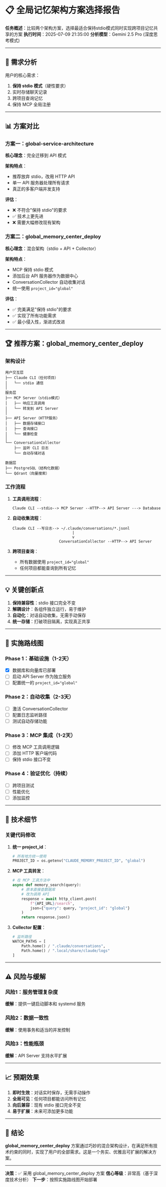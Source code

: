 # 📋 全局记忆架构方案选择报告

**任务概述**：比较两个架构方案，选择最适合保持stdio模式同时实现跨项目记忆共享的方案
**执行时间**：2025-07-09 21:35:00
**分析模型**：Gemini 2.5 Pro (深度思考模式)

---

## 🎯 需求分析

用户的核心需求：
1. **保持 stdio 模式**（硬性要求）
2. 实时存储聊天记录
3. 跨项目查询记忆
4. 保持 MCP 全局注册

---

## 📊 方案对比

### 方案一：global-service-architecture

**核心理念**：完全迁移到 API 模式

**架构特点**：
- 推荐放弃 stdio，改用 HTTP API
- 单一 API 服务器处理所有请求
- 真正的多客户端并发支持

**评估**：
- ❌ 不符合"保持 stdio"的要求
- ✅ 技术上更先进
- ❌ 需要大幅修改现有架构

### 方案二：global_memory_center_deploy

**核心理念**：混合架构（stdio + API + Collector）

**架构特点**：
- MCP 保持 stdio 模式
- 添加后台 API 服务器作为数据中心
- ConversationCollector 自动收集对话
- 统一使用 `project_id="global"`

**评估**：
- ✅ 完美满足"保持 stdio"的要求
- ✅ 实现了所有功能需求
- ✅ 最小侵入性，渐进式改进

---

## 🏆 推荐方案：global_memory_center_deploy

### 架构设计

```
用户交互层
├── Claude CLI（任何项目）
│   └── stdio 通信
│
服务层
├── MCP Server（stdio模式）
│   ├── 响应工具调用
│   └── 转发到 API Server
│
├── API Server（HTTP服务）
│   ├── 数据存储接口
│   ├── 查询接口
│   └── 健康检查
│
└── ConversationCollector
    ├── 监听 CLI 日志
    └── 自动存储对话
    
数据层
├── PostgreSQL（结构化数据）
└── Qdrant（向量搜索）
```

### 工作流程

1. **工具调用流程**：
   ```
   Claude CLI --stdio--> MCP Server --HTTP--> API Server ---> Database
   ```

2. **自动收集流程**：
   ```
   Claude CLI --写日志--> ~/.claude/conversations/*.jsonl
                              |
                              v
                        ConversationCollector --HTTP--> API Server
   ```

3. **跨项目查询**：
   - 所有数据使用 `project_id="global"`
   - 任何项目都能查询到所有记忆

---

## 💡 关键创新点

1. **保持兼容性**：stdio 接口完全不变
2. **解耦设计**：各组件独立运行，易于维护
3. **自动化**：对话自动收集，无需手动保存
4. **统一存储**：打破项目隔离，实现真正共享

---

## 🚀 实施路线图

### Phase 1：基础设施（1-2天）
- [x] 数据库和向量库已部署
- [ ] 启动 API Server 作为独立服务
- [ ] 配置统一的 `project_id="global"`

### Phase 2：自动收集（2-3天）
- [ ] 激活 ConversationCollector
- [ ] 配置日志监听路径
- [ ] 测试自动存储功能

### Phase 3：MCP 集成（1-2天）
- [ ] 修改 MCP 工具调用逻辑
- [ ] 添加 HTTP 客户端代码
- [ ] 保持 stdio 接口不变

### Phase 4：验证优化（持续）
- [ ] 跨项目测试
- [ ] 性能优化
- [ ] 添加监控

---

## 🔧 技术细节

### 关键代码修改

1. **统一 project_id**：
   ```python
   # 所有地方统一使用
   PROJECT_ID = os.getenv("CLAUDE_MEMORY_PROJECT_ID", "global")
   ```

2. **MCP 工具转发**：
   ```python
   # 在 MCP 工具方法中
   async def memory_search(query):
       # 原本直接查数据库
       # 改为调用 API
       response = await http_client.post(
           f"{API_URL}/search",
           json={"query": query, "project_id": "global"}
       )
       return response.json()
   ```

3. **Collector 配置**：
   ```python
   # 监听路径
   WATCH_PATHS = [
       Path.home() / ".claude/conversations",
       Path.home() / ".local/share/claude/logs"
   ]
   ```

---

## ⚠️ 风险与缓解

### 风险1：服务管理复杂度
**缓解**：提供一键启动脚本和 systemd 服务

### 风险2：数据一致性
**缓解**：使用事务和适当的并发控制

### 风险3：性能瓶颈
**缓解**：API Server 支持水平扩展

---

## 📈 预期效果

1. **即时生效**：对话实时保存，无需手动操作
2. **全局可见**：任何项目都能访问所有记忆
3. **向后兼容**：现有 stdio 接口完全不变
4. **易于扩展**：未来可添加更多功能

---

## 🎯 结论

**global_memory_center_deploy** 方案通过巧妙的混合架构设计，在满足所有技术约束的同时，实现了用户的全部需求。这是一个务实、优雅且可扩展的解决方案。

---

**决策**：✅ 采用 global_memory_center_deploy 方案
**信心等级**：非常高（基于深度技术分析）
**下一步**：按照实施路线图开始部署